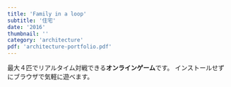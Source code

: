 ```yaml
---
title: 'Family in a loop'
subtitle: '住宅'
date: '2016'
thumbnail: ''
category: 'architecture'
pdf: 'architecture-portfolio.pdf'
---
```


最大４匹でリアルタイム対戦できる**オンラインゲーム**です。
インストールせずにブラウザで気軽に遊べます。